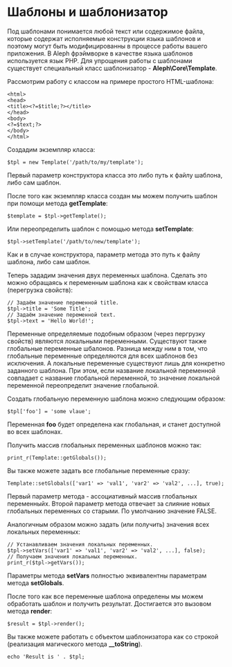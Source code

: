 Шаблоны и шаблонизатор
======================



Под шаблонами понимается любой текст или содержимое файла, которые содержат
исполняемые конструкции языка шаблонов и поэтому могут быть модифицированны в
процессе работы вашего приложения. В Aleph фрэймворке в качестве языка шаблонов
используется язык PHP. Для упрощения работы с шаблонами существует специальный
класс шаблонизатор - **Aleph\Core\Template**.

Рассмотрим работу с классом на примере простого HTML-шаблона:

~~~~~~~~~~~~~~~~~~~~~~~~~~~~~~~~~~~~~~~~~~~~~~~~~~~~~~~~~~~~~~~~~~~~~~~~~~~~~~~~
<html>
<head>
<title><?=$title;?></title>
</head>
<body>
<?=$text;?>
</body>
</html>
~~~~~~~~~~~~~~~~~~~~~~~~~~~~~~~~~~~~~~~~~~~~~~~~~~~~~~~~~~~~~~~~~~~~~~~~~~~~~~~~

Создадим экземпляр класса:

~~~~~~~~~~~~~~~~~~~~~~~~~~~~~~~~~~~~~~~~~~~~~~~~~~~~~~~~~~~~~~~~~~~~~~~~~~~~~~~~
$tpl = new Template('/path/to/my/template');
~~~~~~~~~~~~~~~~~~~~~~~~~~~~~~~~~~~~~~~~~~~~~~~~~~~~~~~~~~~~~~~~~~~~~~~~~~~~~~~~

Первый параметр конструктора класса это либо путь к файлу шаблона, либо сам
шаблон.

После того как экземпляр класса создан мы можем получить шаблон при помощи
метода **getTemplate**:

~~~~~~~~~~~~~~~~~~~~~~~~~~~~~~~~~~~~~~~~~~~~~~~~~~~~~~~~~~~~~~~~~~~~~~~~~~~~~~~~
$template = $tpl->getTemplate();
~~~~~~~~~~~~~~~~~~~~~~~~~~~~~~~~~~~~~~~~~~~~~~~~~~~~~~~~~~~~~~~~~~~~~~~~~~~~~~~~

Или переопределить шаблон с помощью метода **setTemplate**:

~~~~~~~~~~~~~~~~~~~~~~~~~~~~~~~~~~~~~~~~~~~~~~~~~~~~~~~~~~~~~~~~~~~~~~~~~~~~~~~~
$tpl->setTemplate('/path/to/new/template');
~~~~~~~~~~~~~~~~~~~~~~~~~~~~~~~~~~~~~~~~~~~~~~~~~~~~~~~~~~~~~~~~~~~~~~~~~~~~~~~~

Как и в случае конструктора, параметр метода это путь к файлу шаблона, либо сам
шаблон.

Теперь зададим значения двух переменных шаблона. Сделать это можно обращаясь к
переменным шаблона как к свойствам класса (перегрузка свойств):

~~~~~~~~~~~~~~~~~~~~~~~~~~~~~~~~~~~~~~~~~~~~~~~~~~~~~~~~~~~~~~~~~~~~~~~~~~~~~~~~
// Задаём значение переменной title.
$tpl->title = 'Some Title';
// Задаём значение переменной text.
$tpl->text = 'Hello World!';
~~~~~~~~~~~~~~~~~~~~~~~~~~~~~~~~~~~~~~~~~~~~~~~~~~~~~~~~~~~~~~~~~~~~~~~~~~~~~~~~

Переменные определяемые подобным образом (через пергрузку свойств) являются
локальными переменными. Существуют также глобальные переменные шбалонов. Разница
между ним в том, что глобальные переменные определяются для всех шаблонов без
исключения. А локальные переменные существуют лишь для конкретно заданного
шаблона. При этом, если название локальной переменной совпадает с название
глобальной переменной, то значение локальной переменной переопределит значение
глобальной.

Создать глобальную переменную шаблона можно следующим образом:

~~~~~~~~~~~~~~~~~~~~~~~~~~~~~~~~~~~~~~~~~~~~~~~~~~~~~~~~~~~~~~~~~~~~~~~~~~~~~~~~
$tpl['foo'] = 'some vlaue';
~~~~~~~~~~~~~~~~~~~~~~~~~~~~~~~~~~~~~~~~~~~~~~~~~~~~~~~~~~~~~~~~~~~~~~~~~~~~~~~~

Переменная **foo** будет определена как глобальная, и станет доступной во всех
шаблонах.

Получить массив глобальных переменных шаблонов можно так:

~~~~~~~~~~~~~~~~~~~~~~~~~~~~~~~~~~~~~~~~~~~~~~~~~~~~~~~~~~~~~~~~~~~~~~~~~~~~~~~~
print_r(Template::getGlobals());
~~~~~~~~~~~~~~~~~~~~~~~~~~~~~~~~~~~~~~~~~~~~~~~~~~~~~~~~~~~~~~~~~~~~~~~~~~~~~~~~

Вы также можете задать все глобальные переменные сразу:

~~~~~~~~~~~~~~~~~~~~~~~~~~~~~~~~~~~~~~~~~~~~~~~~~~~~~~~~~~~~~~~~~~~~~~~~~~~~~~~~
Template::setGlobals(['var1' => 'val1', 'var2' => 'val2', ...], true);
~~~~~~~~~~~~~~~~~~~~~~~~~~~~~~~~~~~~~~~~~~~~~~~~~~~~~~~~~~~~~~~~~~~~~~~~~~~~~~~~

Первый параметр метода - ассоциативный массив глобальных переменныйх. Второй
параметр метода отвечает за слияние новых глобальных переменных со старыми. По
умолчанию значение FALSE.

Аналогичным образом можно задать (или получить) значения всех локальных
переменных:

~~~~~~~~~~~~~~~~~~~~~~~~~~~~~~~~~~~~~~~~~~~~~~~~~~~~~~~~~~~~~~~~~~~~~~~~~~~~~~~~
// Устанавливаем значения локальных переменных.
$tpl->setVars(['var1' => 'val1', 'var2' => 'val2', ...], false);
// Получаем значения локальных переменных.
print_r($tpl->getVars());
~~~~~~~~~~~~~~~~~~~~~~~~~~~~~~~~~~~~~~~~~~~~~~~~~~~~~~~~~~~~~~~~~~~~~~~~~~~~~~~~

Параметры метода **setVars** полностью эквивалентны параметрам метода
**setGlobals**.

После того как все переменные шаблона определены мы можем обработать шаблон и
получить результат. Достигается это вызовом метода **render**:

~~~~~~~~~~~~~~~~~~~~~~~~~~~~~~~~~~~~~~~~~~~~~~~~~~~~~~~~~~~~~~~~~~~~~~~~~~~~~~~~
$result = $tpl->render();
~~~~~~~~~~~~~~~~~~~~~~~~~~~~~~~~~~~~~~~~~~~~~~~~~~~~~~~~~~~~~~~~~~~~~~~~~~~~~~~~

Вы также можете работать с объектом шаблонизатора как со строкой (реализация
магического метода **__toString**).

~~~~~~~~~~~~~~~~~~~~~~~~~~~~~~~~~~~~~~~~~~~~~~~~~~~~~~~~~~~~~~~~~~~~~~~~~~~~~~~~
echo 'Result is ' . $tpl;
~~~~~~~~~~~~~~~~~~~~~~~~~~~~~~~~~~~~~~~~~~~~~~~~~~~~~~~~~~~~~~~~~~~~~~~~~~~~~~~~
